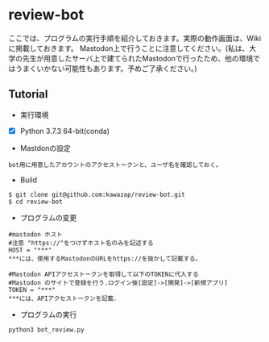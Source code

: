 # review-bot

ここでは、プログラムの実行手順を紹介しておきます。実際の動作画面は、Wikiに掲載しておきます。
Mastodon上で行うことに注意してください。(私は、大学の先生が用意したサーバ上で建てられたMastodonで行ったため、他の環境ではうまくいかない可能性もあります。予めご了承ください。)

## Tutorial
+ 実行環境
 - [x] Python 3.7.3 64-bit(conda) 

+ Mastdonの設定
```
bot用に用意したアカウントのアクセストークンと、ユーザ名を確認しておく。
```

+ Build
```
$ git clone git@github.com:kawazap/review-bot.git
$ cd review-bot
```

+ プログラムの変更
```
#mastodon ホスト
#注意 "https://"をつけずホスト名のみを記述する
HOST = "***"
***には、使用するMastodonのURLをhttps://を抜かして記載する。

#Mastodon APIアクセストークンを取得して以下のTOKENに代入する
#Mastodon のサイトで登録を行う.ログイン後[設定]->[開発]->[新規アプリ]
TOKEN = "***"
***には、APIアクセストークンを記載．
```
+ プログラムの実行
```
python3 bot_review.py
```
